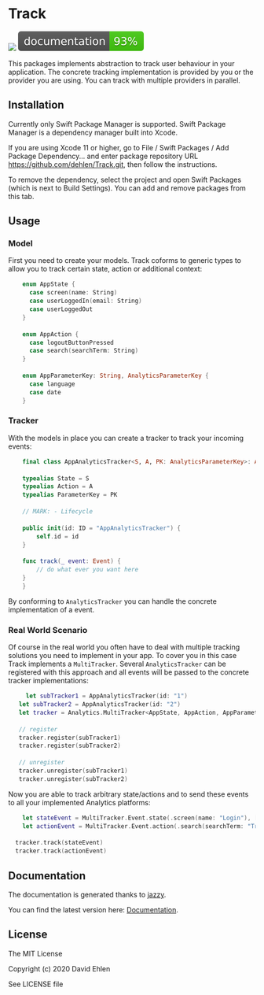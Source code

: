 # Track
<img src="https://img.shields.io/badge/supports-Swift%20Package%20Manager-green.svg">
<img src="./docs/badge.svg">

This packages implements abstraction to track user behaviour in your application. The concrete tracking implementation is provided by you or the provider you are using. You can track with multiple providers in parallel. 

## Installation

Currently only Swift Package Manager is supported. 
Swift Package Manager is a dependency manager built into Xcode.

If you are using Xcode 11 or higher, go to File / Swift Packages / Add Package Dependency... and enter package repository URL https://github.com/dehlen/Track.git, then follow the instructions.

To remove the dependency, select the project and open Swift Packages (which is next to Build Settings). You can add and remove packages from this tab.

## Usage

### Model
First you need to create your models. Track coforms to generic types to allow you to track certain state, action or additional context:

```swift
	enum AppState {
	  case screen(name: String)
	  case userLoggedIn(email: String)
	  case userLoggedOut
	}

	enum AppAction {
	  case logoutButtonPressed
	  case search(searchTerm: String)
	}

	enum AppParameterKey: String, AnalyticsParameterKey {
	  case language
	  case date
	}
``` 

### Tracker
With the models in place you can create a tracker to track your incoming events:

```swift
	final class AppAnalyticsTracker<S, A, PK: AnalyticsParameterKey>: AnalyticsTracker  {

    typealias State = S
    typealias Action = A
    typealias ParameterKey = PK

    // MARK: - Lifecycle

    public init(id: ID = "AppAnalyticsTracker") {
        self.id = id
    }

    func track(_ event: Event) {
        // do what ever you want here
    }
	}
```

By conforming to `AnalyticsTracker` you can handle the concrete implementation of a event.

### Real World Scenario
Of course in the real world you often have to deal with multiple tracking solutions you need to implement in your app. To cover you in this case Track implements a `MultiTracker`. Several `AnalyticsTracker` can be registered with this approach and all events will be passed to the concrete tracker implementations:

```swift
	 let subTracker1 = AppAnalyticsTracker(id: "1")
   let subTracker2 = AppAnalyticsTracker(id: "2")
   let tracker = Analytics.MultiTracker<AppState, AppAction, AppParameterKey>

   // register
   tracker.register(subTracker1)
   tracker.register(subTracker2)

   // unregister
   tracker.unregister(subTracker1)
   tracker.unregister(subTracker2)
```

Now you are able to track arbitrary state/actions and to send these events to all your implemented Analytics platforms:
```swift
	let stateEvent = MultiTracker.Event.state(.screen(name: "Login"), [.language : "DE", .date : Date()])
	let actionEvent = MultiTracker.Event.action(.search(searchTerm: "Track"), [.language : "DE", .date : Date()])

  tracker.track(stateEvent)
  tracker.track(actionEvent)
```

## Documentation
The documentation is generated thanks to [jazzy](https://github.com/realm/jazzy).

You can find the latest version here: [Documentation](./docs).

## License
The MIT License

Copyright (c) 2020 David Ehlen

See LICENSE file

